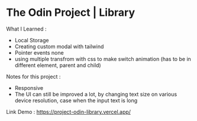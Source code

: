 # The Odin Project | Library

What I Learned :
- Local Storage
- Creating custom modal with tailwind
- Pointer events none
- using multiple transfrom with css to make switch animation (has to be in different element, parent and child)

Notes for this project :
- Responsive
- The UI can still be improved a lot, by changing text size on various device resolution, case when the input text is long

Link Demo : https://project-odin-library.vercel.app/

